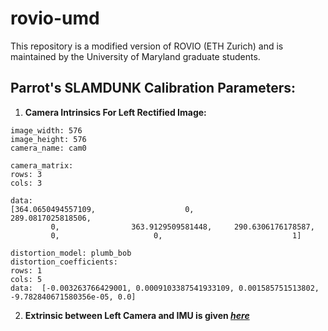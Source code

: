 # rovio-umd
This repository is a modified version of ROVIO (ETH Zurich) and is maintained by the University of Maryland graduate students.


## Parrot's SLAMDUNK Calibration Parameters:
1. **Camera Intrinsics For Left Rectified Image:**
```
image_width: 576
image_height: 576
camera_name: cam0

camera_matrix:
rows: 3
cols: 3

data: 
[364.0650494557109, 	               0,             289.0817025818506, 
         0,       	       363.9129509581448,     290.6306176178587, 	
         0,              		0,                             1]

distortion_model: plumb_bob
distortion_coefficients:
rows: 1
cols: 5
data:  [-0.003263766429001, 0.0009103387541933109, 0.001585751513802, -9.782840671580356e-05, 0.0]
```  
  
2. **Extrinsic between Left Camera and IMU is given [*here*](https://github.com/chahatdeep/rovio-umd/blob/master/cfg/rovio.info)**
